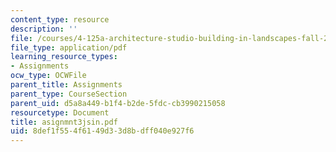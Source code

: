 ```yaml
---
content_type: resource
description: ''
file: /courses/4-125a-architecture-studio-building-in-landscapes-fall-2005/8def1f554f6149d33d8bdff040e927f6_asignmnt3jsin.pdf
file_type: application/pdf
learning_resource_types:
- Assignments
ocw_type: OCWFile
parent_title: Assignments
parent_type: CourseSection
parent_uid: d5a8a449-b1f4-b2de-5fdc-cb3990215058
resourcetype: Document
title: asignmnt3jsin.pdf
uid: 8def1f55-4f61-49d3-3d8b-dff040e927f6
---
```

